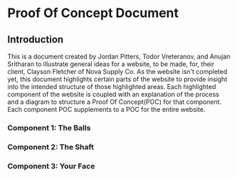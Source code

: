 # Proof Of Concept Document
## Introduction
This is a document created by Jordan Pitters, Todor Vreteranov, and Anujan Sritharan to illustrate general ideas for a website, to be made, for, their client, Clayson Fletcher of Nova Supply Co. As the website isn't completed yet, this document highlights certain parts of the website to provide insight into the intended structure of those highlighted areas. Each highlighted component of the website is coupled with an explanation of the process and a diagram to structure a Proof Of Concept(POC) for that component. Each component POC supplements to a POC for the entire website.

### Component 1: The Balls

### Component 2: The Shaft

### Component 3: Your Face

